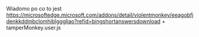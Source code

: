 Wiadomo po co to jest 
https://microsoftedge.microsoft.com/addons/detail/violentmonkey/eeagobfjdenkkddmbclomhiblgggliao?refid=bingshortanswersdownload
+ 
tamperMonkey.user.js
